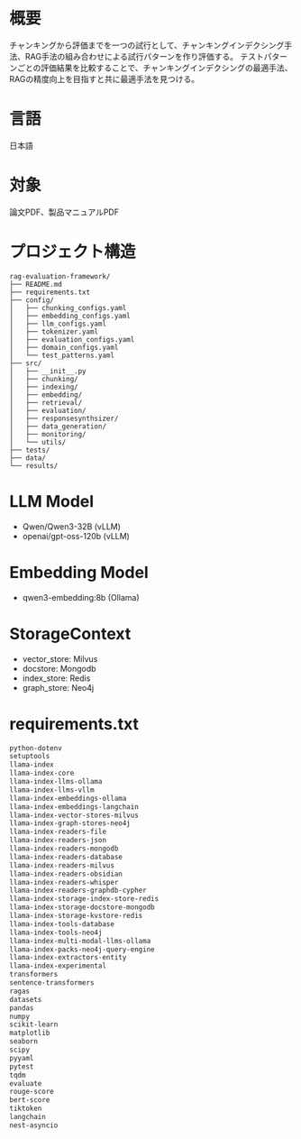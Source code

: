 # 概要
チャンキングから評価までを一つの試行として、チャンキングインデクシング手法、RAG手法の組み合わせによる試行パターンを作り評価する。
テストパターンごとの評価結果を比較することで、チャンキングインデクシングの最適手法、RAGの精度向上を目指すと共に最適手法を見つける。

# 言語
日本語

# 対象
論文PDF、製品マニュアルPDF

# プロジェクト構造
```
rag-evaluation-framework/
├── README.md
├── requirements.txt
├── config/
│   ├── chunking_configs.yaml
│   ├── embedding_configs.yaml
│   ├── llm_configs.yaml
│   ├── tokenizer.yaml
│   ├── evaluation_configs.yaml
│   ├── domain_configs.yaml
│   └── test_patterns.yaml
├── src/
│   ├── __init__.py
│   ├── chunking/
│   ├── indexing/
│   ├── embedding/
│   ├── retrieval/
│   ├── evaluation/
│   ├── responsesynthsizer/
│   ├── data_generation/
│   ├── monitoring/
│   └── utils/
├── tests/
├── data/
└── results/
```


# LLM Model
- Qwen/Qwen3-32B (vLLM)
- openai/gpt-oss-120b (vLLM)

# Embedding Model
- qwen3-embedding:8b (Ollama)

# StorageContext
- vector_store: Milvus
- docstore: Mongodb
- index_store: Redis
- graph_store: Neo4j

# requirements.txt
```txt
python-dotenv
setuptools
llama-index
llama-index-core
llama-index-llms-ollama
llama-index-llms-vllm
llama-index-embeddings-ollama
llama-index-embeddings-langchain
llama-index-vector-stores-milvus
llama-index-graph-stores-neo4j
llama-index-readers-file
llama-index-readers-json
llama-index-readers-mongodb
llama-index-readers-database
llama-index-readers-milvus
llama-index-readers-obsidian
llama-index-readers-whisper
llama-index-readers-graphdb-cypher
llama-index-storage-index-store-redis
llama-index-storage-docstore-mongodb
llama-index-storage-kvstore-redis
llama-index-tools-database
llama-index-tools-neo4j
llama-index-multi-modal-llms-ollama
llama-index-packs-neo4j-query-engine
llama-index-extractors-entity
llama-index-experimental
transformers
sentence-transformers
ragas
datasets
pandas
numpy
scikit-learn
matplotlib
seaborn
scipy
pyyaml
pytest
tqdm
evaluate
rouge-score
bert-score
tiktoken
langchain
nest-asyncio
```
